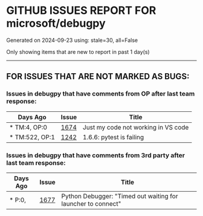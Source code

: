 
# GITHUB ISSUES REPORT FOR microsoft/debugpy


Generated on 2024-09-23 using: stale=30, all=False


Only showing items that are new to report in past 1 day(s)


---

## FOR ISSUES THAT ARE NOT MARKED AS BUGS:


### Issues in debugpy that have comments from OP after last team response:

| Days Ago | Issue | Title |
| --- | --- | --- |
 | \* TM:4, OP:0  |[1674](https://github.com/microsoft/debugpy/issues/1674 "Just my code not working in VS code")  |Just my code not working in VS code |
 | \* TM:522, OP:1  |[1242](https://github.com/microsoft/debugpy/issues/1242 "1.6.6: pytest is failing")  |1.6.6: pytest is failing |

### Issues in debugpy that have comments from 3rd party after last team response:

| Days Ago | Issue | Title |
| --- | --- | --- |
 | \* P:0,  |[1677](https://github.com/microsoft/debugpy/issues/1677 "Python Debugger: &quot;Timed out waiting for launcher to connect&quot; ")  |Python Debugger: "Timed out waiting for launcher to connect"  |




















